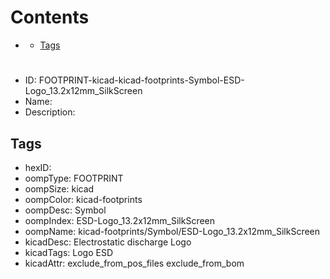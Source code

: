 



Contents
========

* [](#)
	* [Tags](#tags)

# 

- ID: FOOTPRINT-kicad-kicad-footprints-Symbol-ESD-Logo_13.2x12mm_SilkScreen
- Name: 
- Description: 

## Tags

- hexID: 
- oompType: FOOTPRINT
- oompSize: kicad
- oompColor: kicad-footprints
- oompDesc: Symbol
- oompIndex: ESD-Logo_13.2x12mm_SilkScreen
- oompName: kicad-footprints/Symbol/ESD-Logo_13.2x12mm_SilkScreen
- kicadDesc: Electrostatic discharge Logo
- kicadTags: Logo ESD
- kicadAttr: exclude_from_pos_files exclude_from_bom
